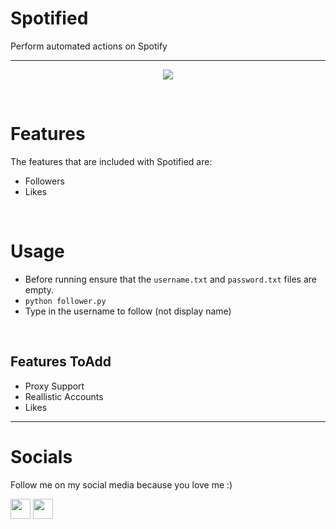# Spotified
Perform automated actions on Spotify

---- 

<p align="center">
<img src="https://mir-s3-cdn-cf.behance.net/project_modules/fs/e438e7153848787.633b3013a2f13.gif">
</p>

<br>

# Features

The features that are included with Spotified are:
- Followers 
- Likes

<br>

# Usage
- Before running ensure that the `username.txt` and `password.txt` files are empty.
- `python follower.py`
- Type in the username to follow (not display name)


<br>

## Features ToAdd
- Proxy Support
- Reallistic Accounts
- Likes


----

# Socials

Follow me on my social media because you love me :)

<a href="https://instagram.com/unofficialdxnny">
<img src="https://cdn4.iconfinder.com/data/icons/social-media-2210/24/Instagram-512.png" width="32"></a>
<a href="https://discord.gg/8WyFZF3kqn">
<img src="https://cdn-icons-png.flaticon.com/512/5968/5968756.png" width="32"></a>
